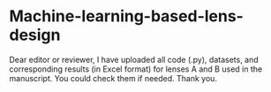 # Machine-learning-based-lens-design
Dear editor or reviewer, I have uploaded all code (.py), datasets, and corresponding results (in Excel format) for lenses A and B used in the manuscript. You could check them if needed. Thank you.
